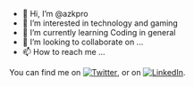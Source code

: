 
- 👋 Hi, I’m @azkpro
- 👀 I’m interested in technology and gaming
- 🌱 I’m currently learning Coding in general
- 💞️ I’m looking to collaborate on ...
- 📫 How to reach me ...

<!-- Actual text -->

You can find me on [![Twitter][1.2]][1], or on [![LinkedIn][2.2]][2].

<!-- Icons -->

[1.2]: http://i.imgur.com/wWzX9uB.png (twitter icon without padding)
[2.2]: https://raw.githubusercontent.com/MartinHeinz/MartinHeinz/master/linkedin-3-16.png (LinkedIn icon without padding)

<!-- Links to your social media accounts -->

[1]: https://twitter.com/Azkpro
[2]: https://www.linkedin.com/in/kaiserryo/

<!---
azkpro/azkpro is a ✨ special ✨ repository because its `README.md` (this file) appears on your GitHub profile.
You can click the Preview link to take a look at your changes.
--->
